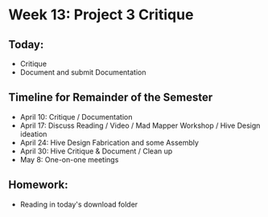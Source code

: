# Week 13: Project 3 Critique

## Today:

- Critique
- Document and submit Documentation

## Timeline for Remainder of the Semester

- April 10: Critique / Documentation
- April 17: Discuss Reading / Video / Mad Mapper Workshop / Hive Design ideation
- April 24: Hive Design Fabrication and some Assembly
- April 30: Hive Critique & Document / Clean up
- May 8: One-on-one meetings

## Homework:

- Reading in today's download folder
